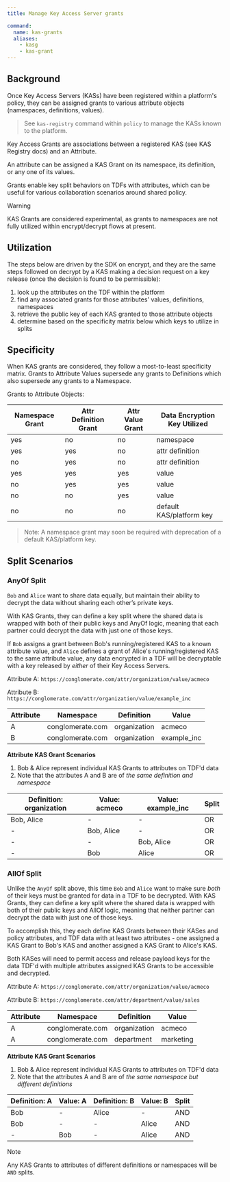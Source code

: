 ```yaml
---
title: Manage Key Access Server grants

command:
  name: kas-grants
  aliases:
    - kasg
    - kas-grant
---
```


## Background

Once Key Access Servers (KASs) have been registered within a platform's policy,
they can be assigned grants to various attribute objects (namespaces, definitions, values).

> See `kas-registry` command within `policy` to manage the KASs known to the platform.

Key Access Grants are associations between a registered KAS (see KAS Registry docs) and an Attribute.

An attribute can be assigned a KAS Grant on its namespace, its definition, or any one of its values.

Grants enable key split behaviors on TDFs with attributes, which can be useful for various collaboration scenarios around shared policy.

> [!WARNING]
> KAS Grants are considered experimental, as grants to namespaces are not fully utilized within encrypt/decrypt flows at present.

## Utilization

The steps below are driven by the SDK on encrypt, and they are the same steps followed
on decrypt by a KAS making a decision request on a key release (once the decision
is found to be permissible):

1. look up the attributes on the TDF within the platform
2. find any associated grants for those attributes' values, definitions, namespaces
3. retrieve the public key of each KAS granted to those attribute objects
4. determine based on the specificity matrix below which keys to utilize in splits

## Specificity

When KAS grants are considered, they follow a most-to-least specificity matrix. Grants to
Attribute Values supersede any grants to Definitions which also supersede any grants to a Namespace.

Grants to Attribute Objects:

| Namespace Grant | Attr Definition Grant | Attr Value Grant | Data Encryption Key Utilized |
| --------------- | --------------------- | ---------------- | ---------------------------- |
| yes             | no                    | no               | namespace                    |
| yes             | yes                   | no               | attr definition              |
| no              | yes                   | no               | attr definition              |
| yes             | yes                   | yes              | value                        |
| no              | yes                   | yes              | value                        |
| no              | no                    | yes              | value                        |
| no              | no                    | no               | default KAS/platform key     |

> Note:
> A namespace grant may soon be required with deprecation of a default KAS/platform key.

## Split Scenarios

### AnyOf Split

`Bob` and `Alice` want to share data equally, but maintain their ability to decrypt the data without sharing each other’s private keys.

With KAS Grants, they can define a key split where the shared data is wrapped with both of their public keys and AnyOf logic, meaning that each partner could decrypt the data with just one of those keys.

If `Bob` assigns a grant between Bob's running/registered KAS to a known attribute value, and `Alice` defines a grant of Alice's running/registered KAS to the same attribute value,
any data encrypted in a TDF will be decryptable with a key released by _either_ of their Key Access Servers.

Attribute A: `https://conglomerate.com/attr/organization/value/acmeco`

Attribute B: `https://conglomerate.com/attr/organization/value/example_inc`

| Attribute | Namespace        | Definition   | Value       |
| --------- | ---------------- | ------------ | ----------- |
| A         | conglomerate.com | organization | acmeco      |
| B         | conglomerate.com | organization | example_inc |

**Attribute KAS Grant Scenarios**

1. Bob & Alice represent individual KAS Grants to attributes on TDF'd data
2. Note that the attributes A and B are of _the same definition and namespace_

| Definition: organization | Value: acmeco | Value: example_inc | Split |
| ------------------------ | ------------- | ------------------ | ----- |
| Bob, Alice               | -             | -                  | OR    |
| -                        | Bob, Alice    | -                  | OR    |
| -                        | -             | Bob, Alice         | OR    |
| -                        | Bob           | Alice              | OR    |

### AllOf Split

Unlike the `AnyOf` split above, this time `Bob` and `Alice` want to make sure _both_ of their keys must be granted for data in a TDF
to be decrypted. With KAS Grants, they can define a key split where the shared data is wrapped with both of their public keys and
AllOf logic, meaning that neither partner can decrypt the data with just one of those keys.

To accomplish this, they each define KAS Grants between their KASes and policy attributes, and TDF data with at least two attributes -
one assigned a KAS Grant to Bob's KAS and another assigned a KAS Grant to Alice's KAS.

Both KASes will need to permit access and release payload keys for the data TDF'd with multiple attributes assigned KAS Grants to be accessible and decrypted.

Attribute A: `https://conglomerate.com/attr/organization/value/acmeco`

Attribute B: `https://conglomerate.com/attr/department/value/sales`

| Attribute | Namespace        | Definition   | Value     |
| --------- | ---------------- | ------------ | --------- |
| A         | conglomerate.com | organization | acmeco    |
| A         | conglomerate.com | department   | marketing |

**Attribute KAS Grant Scenarios**

1. Bob & Alice represent individual KAS Grants to attributes on TDF'd data
2. Note that the attributes A and B are of _the same namespace but different definitions_

| Definition: A | Value: A | Definition: B | Value: B | Split |
| ------------- | -------- | ------------- | -------- | ----- |
| Bob           | -        | Alice         | -        | AND   |
| Bob           | -        | -             | Alice    | AND   |
| -             | Bob      | -             | Alice    | AND   |

> [!NOTE]
> Any KAS Grants to attributes of different definitions or namespaces will be `AND` splits.
